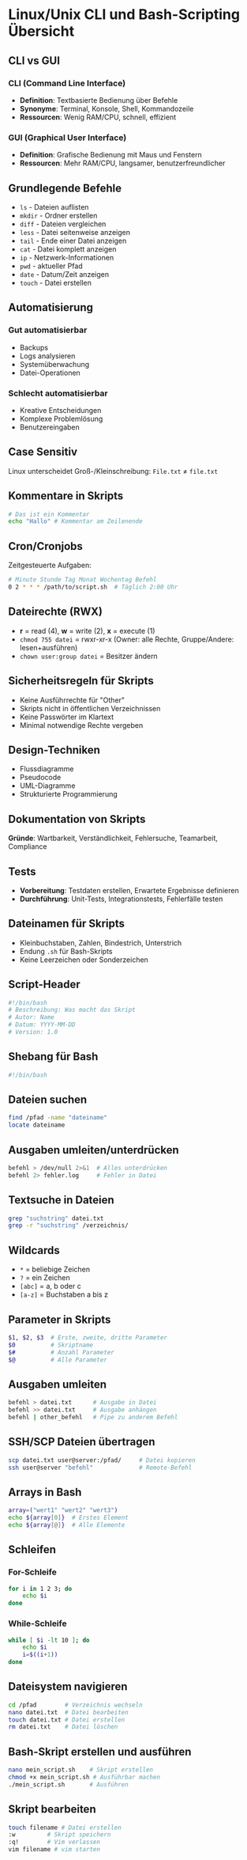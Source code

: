 # Linux/Unix CLI und Bash-Scripting Übersicht

## CLI vs GUI

### CLI (Command Line Interface)
- **Definition**: Textbasierte Bedienung über Befehle
- **Synonyme**: Terminal, Konsole, Shell, Kommandozeile
- **Ressourcen**: Wenig RAM/CPU, schnell, effizient

### GUI (Graphical User Interface)
- **Definition**: Grafische Bedienung mit Maus und Fenstern
- **Ressourcen**: Mehr RAM/CPU, langsamer, benutzerfreundlicher

## Grundlegende Befehle

- `ls` - Dateien auflisten
- `mkdir` - Ordner erstellen
- `diff` - Dateien vergleichen
- `less` - Datei seitenweise anzeigen
- `tail` - Ende einer Datei anzeigen
- `cat` - Datei komplett anzeigen
- `ip` - Netzwerk-Informationen
- `pwd` - aktueller Pfad
- `date` - Datum/Zeit anzeigen
- `touch` - Datei erstellen

## Automatisierung

### Gut automatisierbar
- Backups
- Logs analysieren
- Systemüberwachung
- Datei-Operationen

### Schlecht automatisierbar
- Kreative Entscheidungen
- Komplexe Problemlösung
- Benutzereingaben

## Case Sensitiv
Linux unterscheidet Groß-/Kleinschreibung: `File.txt` ≠ `file.txt`

## Kommentare in Skripts

```bash
# Das ist ein Kommentar
echo "Hallo" # Kommentar am Zeilenende
```

## Cron/Cronjobs
Zeitgesteuerte Aufgaben:

```bash
# Minute Stunde Tag Monat Wochentag Befehl
0 2 * * * /path/to/script.sh  # Täglich 2:00 Uhr
```

## Dateirechte (RWX)

- **r** = read (4), **w** = write (2), **x** = execute (1)
- `chmod 755 datei` = rwxr-xr-x (Owner: alle Rechte, Gruppe/Andere: lesen+ausführen)
- `chown user:group datei` = Besitzer ändern

## Sicherheitsregeln für Skripts

- Keine Ausführrechte für "Other"
- Skripts nicht in öffentlichen Verzeichnissen
- Keine Passwörter im Klartext
- Minimal notwendige Rechte vergeben

## Design-Techniken

- Flussdiagramme
- Pseudocode
- UML-Diagramme
- Strukturierte Programmierung

## Dokumentation von Skripts

**Gründe**: Wartbarkeit, Verständlichkeit, Fehlersuche, Teamarbeit, Compliance

## Tests

- **Vorbereitung**: Testdaten erstellen, Erwartete Ergebnisse definieren
- **Durchführung**: Unit-Tests, Integrationstests, Fehlerfälle testen

## Dateinamen für Skripts

- Kleinbuchstaben, Zahlen, Bindestrich, Unterstrich
- Endung `.sh` für Bash-Skripts
- Keine Leerzeichen oder Sonderzeichen

## Script-Header

```bash
#!/bin/bash
# Beschreibung: Was macht das Skript
# Autor: Name
# Datum: YYYY-MM-DD
# Version: 1.0
```

## Shebang für Bash

```bash
#!/bin/bash
```

## Dateien suchen

```bash
find /pfad -name "dateiname"
locate dateiname
```

## Ausgaben umleiten/unterdrücken

```bash
befehl > /dev/null 2>&1  # Alles unterdrücken
befehl 2> fehler.log     # Fehler in Datei
```

## Textsuche in Dateien

```bash
grep "suchstring" datei.txt
grep -r "suchstring" /verzeichnis/
```

## Wildcards

- `*` = beliebige Zeichen
- `?` = ein Zeichen
- `[abc]` = a, b oder c
- `[a-z]` = Buchstaben a bis z

## Parameter in Skripts

```bash
$1, $2, $3  # Erste, zweite, dritte Parameter
$0          # Skriptname
$#          # Anzahl Parameter
$@          # Alle Parameter
```

## Ausgaben umleiten

```bash
befehl > datei.txt      # Ausgabe in Datei
befehl >> datei.txt     # Ausgabe anhängen
befehl | other_befehl   # Pipe zu anderem Befehl
```

## SSH/SCP Dateien übertragen

```bash
scp datei.txt user@server:/pfad/     # Datei kopieren
ssh user@server "befehl"             # Remote-Befehl
```

## Arrays in Bash

```bash
array=("wert1" "wert2" "wert3")
echo ${array[0]}  # Erstes Element
echo ${array[@]}  # Alle Elemente
```

## Schleifen

### For-Schleife
```bash
for i in 1 2 3; do
    echo $i
done
```

### While-Schleife
```bash
while [ $i -lt 10 ]; do
    echo $i
    i=$((i+1))
done
```

## Dateisystem navigieren

```bash
cd /pfad        # Verzeichnis wechseln
nano datei.txt  # Datei bearbeiten
touch datei.txt # Datei erstellen
rm datei.txt    # Datei löschen
```

## Bash-Skript erstellen und ausführen

```bash
nano mein_script.sh    # Skript erstellen
chmod +x mein_script.sh # Ausführbar machen
./mein_script.sh       # Ausführen
```


## Skript bearbeiten
```bash
touch filename # Datei erstellen
:w         # Skript speichern
:q!        # Vim verlassen
vim filename # vim starten
```
